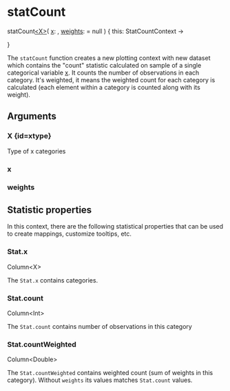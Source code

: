 # statCount

<tldr>
<p><format style="bold" color="GoldenRod">
statCount<a href="#xtype"><format color="Blue">&lt;X></format></a></format>(
<a href="#x"><format style="bold" color="CadetBlue">x</format></a>:
<include from="arguments.topic" element-id="signature-of-sample-x"></include>,
<a href="#weights"><format style="bold" color="DarkGray">weights</format></a>:
<include from="arguments.topic" element-id="signature-of-sample"></include> = null
) <format style="italic">{ this: StatCountContext -></format></p>

<format style="italic">}</format>
</tldr>

The `statCount` function creates a new plotting context with new dataset
which contains the "count" statistic calculated on sample of a single categorical variable [x](#x).
It counts the number of observations in each category. 
It's weighted, it means the weighted count for each category is calculated 
(each element within a category is counted along with its weight).


## Arguments

### X {id=xtype}

<p>Type of x categories</p>

### x

<include from="arguments.topic" element-id="x-argument"/>

### weights

<include from="arguments.topic" element-id="weights-argument"/>

## Statistic properties

In this context, there are the following statistical properties that can be used
to create mappings, customize tooltips, etc.

### Stat.x

<p><format style="superscript" color="#E8488B">Column&lt;X></format></p>
<p>The <code>Stat.x</code> contains categories. 
</p>

### Stat.count

<p><format style="superscript" color="#E8488B">Column&lt;Int></format></p>
<p>The <code>Stat.count</code> contains number of observations in this category 
</p>

### Stat.countWeighted

<p><format style="superscript" color="#E8488B">Column&lt;Double></format></p>
<p>The <code>Stat.countWeighted</code> contains weighted count (sum of weights in this category). 
Without <code>weights</code> its values matches <code>Stat.count</code> values.
</p>
